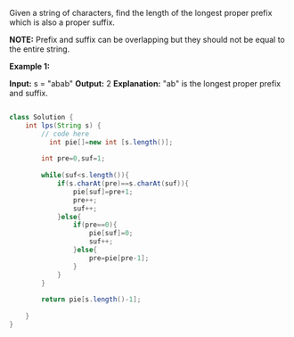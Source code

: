 Given a string of characters, find the length of the longest proper prefix which is also a proper suffix.

**NOTE:** Prefix and suffix can be overlapping but they should not be equal to the entire string.

**Example 1:**

**Input:** s = "abab"
**Output:** 2
**Explanation:** "ab" is the longest proper 
prefix and suffix.

```java

class Solution {
    int lps(String s) {
        // code here
          int pie[]=new int [s.length()];
        
        int pre=0,suf=1;
        
        while(suf<s.length()){
            if(s.charAt(pre)==s.charAt(suf)){
                pie[suf]=pre+1;
                pre++;
                suf++;
            }else{
                if(pre==0){
                    pie[suf]=0;
                    suf++;
                }else{
                    pre=pie[pre-1];
                }
            }
        }
        
        return pie[s.length()-1];
        
    }
}